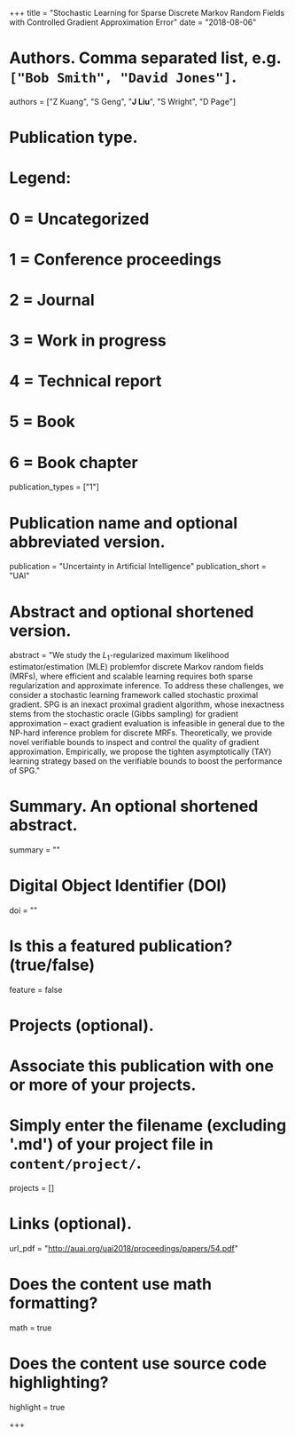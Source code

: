 +++
title = "Stochastic Learning for Sparse Discrete Markov Random Fields with Controlled Gradient Approximation Error"
date = "2018-08-06"

# Authors. Comma separated list, e.g. `["Bob Smith", "David Jones"]`.
authors = ["Z Kuang", "S Geng", "__J Liu__", "S Wright", "D Page"]

# Publication type.
# Legend:
# 0 = Uncategorized
# 1 = Conference proceedings
# 2 = Journal
# 3 = Work in progress
# 4 = Technical report
# 5 = Book
# 6 = Book chapter
publication_types = ["1"]

# Publication name and optional abbreviated version.
publication = "Uncertainty in Artificial Intelligence"
publication_short = "UAI"

# Abstract and optional shortened version.
abstract = "We study the $L_1$-regularized maximum likelihood estimator/estimation (MLE) problemfor discrete Markov random fields (MRFs), where efficient and scalable learning requires both sparse regularization and approximate inference. To address these challenges, we consider a stochastic learning framework called stochastic proximal gradient. SPG is an inexact proximal gradient algorithm, whose inexactness stems from the stochastic oracle (Gibbs sampling) for gradient approximation – exact gradient evaluation is infeasible in general due to the NP-hard inference problem for discrete MRFs. Theoretically, we provide novel verifiable bounds to inspect and control the quality of gradient approximation. Empirically, we propose the tighten asymptotically (TAY) learning strategy based on the verifiable bounds to boost the performance of SPG."

# Summary. An optional shortened abstract.
summary = ""

# Digital Object Identifier (DOI)
doi = ""

# Is this a featured publication? (true/false)
feature = false

# Projects (optional).
#   Associate this publication with one or more of your projects.
#   Simply enter the filename (excluding '.md') of your project file in `content/project/`.
projects = []

# Links (optional).
url_pdf = "http://auai.org/uai2018/proceedings/papers/54.pdf"

# Does the content use math formatting?
math = true

# Does the content use source code highlighting?
highlight = true

+++

